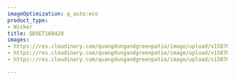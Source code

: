 ```yaml
---
imageOptimization: q_auto:eco
product_type:
- Wicker
title: QDSET160420
images:
- https://res.cloudinary.com/quangdungandgreenpatio/image/upload/v1587008285/posts/DSC_5886_mgkcxa.jpg
- https://res.cloudinary.com/quangdungandgreenpatio/image/upload/v1587008285/posts/DSC_5877_sbnwjn.jpg
- https://res.cloudinary.com/quangdungandgreenpatio/image/upload/v1587008285/posts/DSC_5893_bkavgq.jpg

---
```

